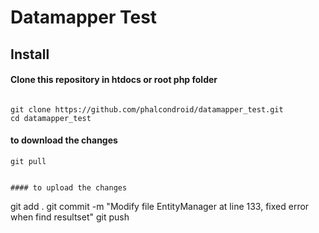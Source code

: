 # Datamapper Test

## Install

#### Clone this repository in htdocs or root php folder

```

git clone https://github.com/phalcondroid/datamapper_test.git
cd datamapper_test

```

#### to download the changes

```
git pull


#### to upload the changes

```
git add .
git commit -m "Modify file EntityManager at line 133, fixed error when find resultset"
git push
